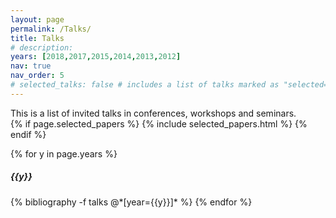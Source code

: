 ```yaml
---
layout: page
permalink: /Talks/
title: Talks
# description:
years: [2018,2017,2015,2014,2013,2012]
nav: true
nav_order: 5
# selected_talks: false # includes a list of talks marked as "selected={true}"
---
```


<div style="text-align: justify">
This is a list of invited talks in conferences, workshops and seminars.
</div>

<div class="publications">
{% if page.selected_papers %}
  {% include selected_papers.html %}
{% endif %}

{% for y in page.years %}
  <h5 class="year">{{y}}</h5>
  {% bibliography -f talks @*[year={{y}}]* %}
{% endfor %}

</div>




